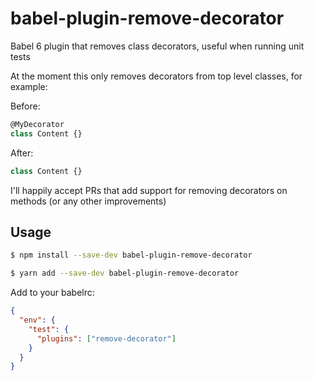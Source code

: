 # babel-plugin-remove-decorator
Babel 6 plugin that removes class decorators, useful when running unit tests

At the moment this only removes decorators from top level classes, for example:

Before: 
```js
@MyDecorator
class Content {}
```
After:
```js
class Content {}
```

I'll happily accept PRs that add support for removing decorators on methods (or any other improvements)


## Usage
```bash
$ npm install --save-dev babel-plugin-remove-decorator
```
```bash
$ yarn add --save-dev babel-plugin-remove-decorator
```

Add to your babelrc:
```json
{
  "env": {
    "test": {
      "plugins": ["remove-decorator"]
    }
  }
}
```

